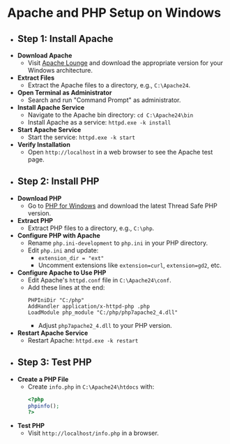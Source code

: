 # Apache and PHP Setup on Windows
- ## Step 1: Install Apache
- **Download Apache**
	- Visit [Apache Lounge](https://www.apachelounge.com/download/) and download the appropriate version for your Windows architecture.
- **Extract Files**
	- Extract the Apache files to a directory, e.g., `C:\Apache24`.
- **Open Terminal as Administrator**
	- Search and run "Command Prompt" as administrator.
- **Install Apache Service**
	- Navigate to the Apache bin directory: `cd C:\Apache24\bin`
	- Install Apache as a service: `httpd.exe -k install`
- **Start Apache Service**
	- Start the service: `httpd.exe -k start`
- **Verify Installation**
	- Open `http://localhost` in a web browser to see the Apache test page.
- ## Step 2: Install PHP
- **Download PHP**
	- Go to [PHP for Windows](https://windows.php.net/download) and download the latest Thread Safe PHP version.
- **Extract PHP**
	- Extract PHP files to a directory, e.g., `C:\php`.
- **Configure PHP with Apache**
	- Rename `php.ini-development` to `php.ini` in your PHP directory.
	- Edit `php.ini` and update:
		- `extension_dir = "ext"`
		- Uncomment extensions like `extension=curl`, `extension=gd2`, etc.
- **Configure Apache to Use PHP**
	- Edit Apache's `httpd.conf` file in `C:\Apache24\conf`.
	- Add these lines at the end:
	  ```
	  PHPIniDir "C:/php"
	  AddHandler application/x-httpd-php .php
	  LoadModule php_module "C:/php/php7apache2_4.dll"
	  ```
		- Adjust `php7apache2_4.dll` to your PHP version.
- **Restart Apache Service**
	- Restart Apache: `httpd.exe -k restart`
- ## Step 3: Test PHP
- **Create a PHP File**
	- Create `info.php` in `C:\Apache24\htdocs` with:
	  ```php
	  <?php
	  phpinfo();
	  ?>
	  ```
- **Test PHP**
	- Visit `http://localhost/info.php` in a browser.